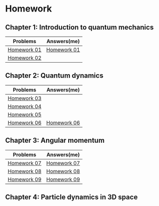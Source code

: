 # Homework

## Chapter 1: Introduction to quantum mechanics

|Problems|Answers(me)|
| --- | --- |
|[Homework 01](https://github.com/YQChen-QI/Quantum-Mechanics/blob/master/Homework/Homework%2001/Problems.pdf)|[Homework 01](https://github.com/YQChen-QI/Quantum-Mechanics/blob/master/Homework/Homework%2001/HW%2001.pdf)|
|[Homework 02](https://github.com/YQChen-QI/Quantum-Mechanics/blob/master/Homework/Homework%2002/Problems.pdf)||

## Chapter 2: Quantum dynamics

|Problems|Answers(me)|
| --- | --- |
|[Homework 03](https://github.com/YQChen-QI/Quantum-Mechanics/blob/master/Homework/Homework%2003/Problems.pdf)||
|[Homework 04](https://github.com/YQChen-QI/Quantum-Mechanics/blob/master/Homework/Homework%2004/Problems.pdf)||
|[Homework 05](https://github.com/YQChen-QI/Quantum-Mechanics/blob/master/Homework/Homework%2005/Problems.pdf)||
|[Homework 06](https://github.com/YQChen-QI/Quantum-Mechanics/blob/master/Homework/Homework%2006/Problems.pdf)|[Homework 06](https://github.com/YQChen-QI/Quantum-Mechanics/blob/master/Homework/Homework%2006/HW%2006.pdf)|

## Chapter 3: Angular momentum

|Problems|Answers(me)|
| --- | --- |
|[Homework 07](https://github.com/YQChen-QI/Quantum-Mechanics/blob/master/Homework/Homework%2007/Problems.pdf)|[Homework 07](https://github.com/YQChen-QI/Quantum-Mechanics/blob/master/Homework/Homework%2007/HW%2007.pdf)|
|[Homework 08](https://github.com/YQChen-QI/Quantum-Mechanics/blob/master/Homework/Homework%2008/Problems.pdf)|[Homework 08](https://github.com/YQChen-QI/Quantum-Mechanics/blob/master/Homework/Homework%2008/HW%2008.pdf)|
|[Homework 09](https://github.com/YQChen-QI/Quantum-Mechanics/blob/master/Homework/Homework%2009/Problems.pdf)|[Homework 09](https://github.com/YQChen-QI/Quantum-Mechanics/blob/master/Homework/Homework%2009/HW%2009.pdf)|

## Chapter 4: Particle dynamics in 3D space
